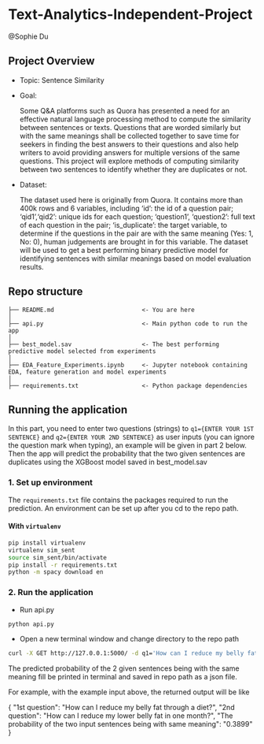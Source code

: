 # Text-Analytics-Independent-Project
@Sophie Du


## Project Overview
- Topic: Sentence Similarity

- Goal: 
  
  Some Q&A platforms such as Quora has presented a need for an effective natural language processing method to compute the similarity between sentences or texts. Questions that are worded similarly but with the same meanings shall be collected together to save time for seekers in finding the best answers to their questions and also help writers to avoid providing answers for multiple versions of the same questions. This project will explore methods of computing similarity between two sentences to identify whether they are duplicates or not.

- Dataset: 

  The dataset used here is originally from Quora. It contains more than 400k rows and 6 variables, including ‘id’: the id of a question pair; ‘qid1’,‘qid2’: unique ids for each question; ‘question1’, ‘question2’: full text of each question in the pair; ‘is_duplicate’: the target variable, to determine if the questions in the pair are with the same meaning (Yes: 1, No: 0), human judgements are brought in for this variable. The dataset will be used to get a best performing binary predictive model for identifying sentences with similar meanings based on model evaluation results.


## Repo structure 
```
├── README.md                         <- You are here
│
├── api.py                            <- Main python code to run the app
│
├── best_model.sav                    <- The best performing predictive model selected from experiments
│
├── EDA_Feature_Experiments.ipynb     <- Jupyter notebook containing EDA, feature generation and model experiments
│
├── requirements.txt                  <- Python package dependencies 
```

## Running the application 
In this part, you need to enter two questions (strings) to `q1={ENTER YOUR 1ST SENTENCE}` and `q2={ENTER YOUR 2ND SENTENCE}` as user inputs (you can ignore the question mark when typing), an example will be given in part 2 below. Then the app will predict the probability that the two given sentences are duplicates using the XGBoost model saved in best_model.sav

### 1. Set up environment 
The `requirements.txt` file contains the packages required to run the prediction. An environment can be set up after you cd to the repo path. 

#### With `virtualenv`

```bash
pip install virtualenv
virtualenv sim_sent
source sim_sent/bin/activate
pip install -r requirements.txt
python -m spacy download en
```

### 2. Run the application
- Run api.py
 ```bash
python api.py
 ```

- Open a new terminal window and change directory to the repo path
 ```bash
curl -X GET http://127.0.0.1:5000/ -d q1='How can I reduce my belly fat through a diet?' -d q2='How can I reduce my lower belly fat in one month?'
 ```
 
The predicted probability of the 2 given sentences being with the same meaning fill be printed in terminal and saved in repo path as a json file.

For example, with the example input above, the returned output will be like

{
    "1st question": "How can I reduce my belly fat through a diet?",
    "2nd question": "How can I reduce my lower belly fat in one month?",
    "The probability of the two input sentences being with same meaning": "0.3899"
}
